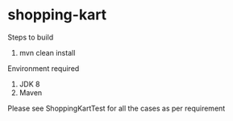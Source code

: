 # shopping-kart
Steps to build

1. mvn clean install


Environment required
 1. JDK 8
 2. Maven
 
 
Please see ShoppingKartTest for all the cases as per requirement